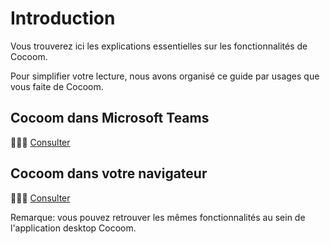 # Introduction

Vous trouverez ici les explications essentielles sur les fonctionnalités de Cocoom.

Pour simplifier votre lecture, nous avons organisé ce guide par usages que vous faite de Cocoom.


## Cocoom dans Microsoft Teams

👩🏾‍💻 [Consulter](./msteams-app/introduction.md)

## Cocoom dans votre navigateur

👨🏻‍✈️ [Consulter](./web-app/introduction.md)

Remarque: vous pouvez retrouver les mêmes fonctionnalités au sein de l'application desktop Cocoom.
